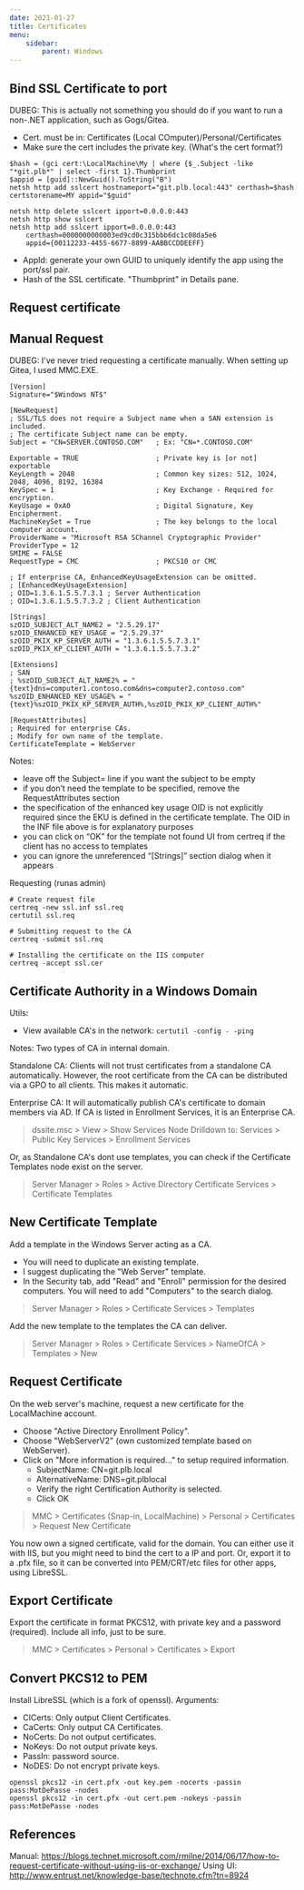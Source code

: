 ```yaml
---
date: 2021-01-27
title: Certificates
menu:
    sidebar:
        parent: Windows
---
```



## Bind SSL Certificate to port
DUBEG: 
This is actually not something you should do if you want to run a non-.NET application, 
such as Gogs/Gitea.

- Cert. must be in: Certificates (Local COmputer)/Personal/Certificates
- Make sure the cert includes the private key. (What's the cert format?)
```
$hash = (gci cert:\LocalMachine\My | where {$_.Subject -like "*git.plb*" | select -first 1}.Thumbprint
$appid = [guid]::NewGuid().ToString("B")
netsh http add sslcert hostnameport="git.plb.local:443" certhash=$hash certstorename=MY appid="$guid"

netsh http delete sslcert ipport=0.0.0.0:443
netsh http show sslcert
netsh http add sslcert ipport=0.0.0.0:443
    certhash=0000000000003ed9cd0c315bbb6dc1c08da5e6 
    appid={00112233-4455-6677-8899-AABBCCDDEEFF}
```
- AppId: generate your own GUID to uniquely identify the app using the port/ssl pair.
- Hash of the SSL certificate. "Thumbprint" in Details pane.





## Request certificate
## Manual Request
DUBEG: 
I've never tried requesting a certificate manually.
When setting up Gitea, I used MMC.EXE.

```ssl.inf
[Version] 
Signature="$Windows NT$"

[NewRequest] 
; SSL/TLS does not require a Subject name when a SAN extension is included.
; The certificate Subject name can be empty.
Subject = "CN=SERVER.CONTOSO.COM"   ; Ex: "CN=*.CONTOSO.COM"

Exportable = TRUE                   ; Private key is [or not] exportable 
KeyLength = 2048                    ; Common key sizes: 512, 1024, 2048, 4096, 8192, 16384 
KeySpec = 1                         ; Key Exchange - Required for encryption. 
KeyUsage = 0xA0                     ; Digital Signature, Key Encipherment.
MachineKeySet = True                ; The key belongs to the local computer account.
ProviderName = "Microsoft RSA SChannel Cryptographic Provider" 
ProviderType = 12 
SMIME = FALSE 
RequestType = CMC                   ; PKCS10 or CMC

; If enterprise CA, EnhancedKeyUsageExtension can be omitted.
; [EnhancedKeyUsageExtension]
; OID=1.3.6.1.5.5.7.3.1 ; Server Authentication
; OID=1.3.6.1.5.5.7.3.2 ; Client Authentication

[Strings] 
szOID_SUBJECT_ALT_NAME2 = "2.5.29.17" 
szOID_ENHANCED_KEY_USAGE = "2.5.29.37" 
szOID_PKIX_KP_SERVER_AUTH = "1.3.6.1.5.5.7.3.1" 
szOID_PKIX_KP_CLIENT_AUTH = "1.3.6.1.5.5.7.3.2"

[Extensions] 
; SAN
; %szOID_SUBJECT_ALT_NAME2% = "{text}dns=computer1.contoso.com&dns=computer2.contoso.com" 
%szOID_ENHANCED_KEY_USAGE% = "{text}%szOID_PKIX_KP_SERVER_AUTH%,%szOID_PKIX_KP_CLIENT_AUTH%"

[RequestAttributes] 
; Required for enterprise CAs.
; Modify for own name of the template.
CertificateTemplate = WebServer
```

Notes:
- leave off the Subject= line if you want the subject to be empty
- if you don’t need the template to be specified, remove the RequestAttributes section
- the specification of the enhanced key usage OID is not explicitly required since the EKU is defined in the certificate template. The OID in the INF file above is for explanatory purposes
- you can click on “OK” for the template not found UI from certreq if the client has no access to templates
- you can ignore the unreferenced “[Strings]” section dialog when it appears

Requesting (runas admin)
```
# Create request file
certreq -new ssl.inf ssl.req
certutil ssl.req

# Submitting request to the CA
certreq -submit ssl.req

# Installing the certificate on the IIS computer
certreq -accept ssl.cer
```




## Certificate Authority in a Windows Domain
Utils:
- View available CA's in the network: `certutil -config - -ping`

Notes:
Two types of CA in internal domain.

Standalone CA:
Clients will not trust certificates from a standalone CA automatically.
However, the root certificate from the CA can be distributed via a GPO to all clients.
This makes it automatic.

Enterprise CA:
It will automatically publish CA's certificate to domain members via AD.
If CA is listed in Enrollment Services, it is an Enterprise CA.
> dssite.msc > View > Show Services Node
> Drilldown to: Services > Public Key Services > Enrollment Services

Or, as Standalone CA's dont use templates, you can check if the 
Certificate Templates node exist on the server.
> Server Manager > Roles > Active Directory Certificate Services > Certificate Templates


## New Certificate Template
Add a template in the Windows Server acting as a CA.
- You will need to duplicate an existing template.
- I suggest duplicating the "Web Server" template.
- In the Security tab, add "Read" and "Enroll" permission for the desired computers.
  You will need to add "Computers" to the search dialog.
> Server Manager > Roles > Certificate Services > Templates

Add the new template to the templates the CA can deliver.
> Server Manager > Roles > Certificate Services > NameOfCA > Templates > New


## Request Certificate
On the web server's machine, request a new certificate for the LocalMachine account.
- Choose "Active Directory Enrollment Policy".
- Choose "WebServerV2" (own customized template based on WebServer).
- Click on "More information is required..." to setup required information.
    + SubjectName: CN=git.plb.local
    + AlternativeName: DNS=git.plblocal
    + Verify the right Certification Authority is selected.
    + Click OK
> MMC > Certificates (Snap-in, LocalMachine) > Personal > Certificates > Request New Certificate

You now own a signed certificate, valid for the domain.
You can either use it with IIS, but you might need to bind the cert to a IP and port.
Or, export it to a .pfx file, so it can be converted into PEM/CRT/etc files for other apps, using LibreSSL.


## Export Certificate
Export the certificate in format PKCS12, with private key and a password (required).
Include all info, just to be sure.
> MMC > Certificates > Personal > Certificates > Export


## Convert PKCS12 to PEM
Install LibreSSL (which is a fork of openssl).
Arguments:
- ClCerts: Only output Client Certificates.
- CaCerts: Only output CA Certificates.
- NoCerts: Do not output certificates.
- NoKeys: Do not output private keys.
- PassIn: password source.
- NoDES: Do not encrypt private keys.

```
openssl pkcs12 -in cert.pfx -out key.pem -nocerts -passin pass:MotDePasse -nodes
openssl pkcs12 -in cert.pfx -out cert.pem -nokeys -passin pass:MotDePasse -nodes
```


## References
Manual: https://blogs.technet.microsoft.com/rmilne/2014/06/17/how-to-request-certificate-without-using-iis-or-exchange/
Using UI: http://www.entrust.net/knowledge-base/technote.cfm?tn=8924
